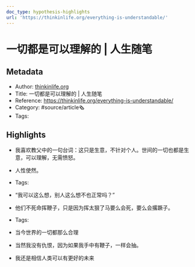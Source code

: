```yaml
---
doc_type: hypothesis-highlights
url: 'https://thinkinlife.org/everything-is-understandable/'
---
```

# 一切都是可以理解的 | 人生随笔
## Metadata
- Author: [thinkinlife.org]()
- Title: 一切都是可以理解的 | 人生随笔
- Reference: https://thinkinlife.org/everything-is-understandable/
- Category: #source/article🗞
- Tags:
## Highlights
- 我喜欢教父中的一句台词：这只是生意，不针对个人。世间的一切也都是生意，可以理解，无需愤怒。

- 人性使然。


- Tags:

- “我可以这么想，别人这么想不也正常吗？”

- 他们不死命挥鞭子，只是因为挥太狠了马要么会死，要么会撂蹶子。


- Tags:

- 当今世界的一切都那么合理

- 当然我没有仇恨，因为如果我手中有鞭子，一样会抽。

- 我还是相信人类可以有更好的未来

